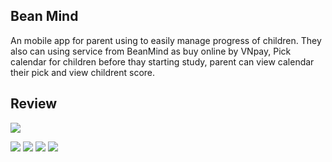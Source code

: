 
## Bean Mind



An mobile app for parent using to easily manage progress of children. They also can using service from BeanMind as buy online by VNpay, Pick calendar for children before thay starting study, parent can view calendar their pick and view childrent score.



## Review

![](https://scontent.fsgn2-6.fna.fbcdn.net/v/t1.15752-9/455614813_486177367592645_1864935709021957498_n.jpg?_nc_cat=111&ccb=1-7&_nc_sid=9f807c&_nc_eui2=AeG1ndkY29YSX8cKlOsrtPlolXthErQr5u-Ve2EStCvm751Dy4hHcrp6V0aVr_YtjaBzUbeHuhJkucDSgxJnAGcP&_nc_ohc=yA71j6oOYrsQ7kNvgGtxsii&_nc_ht=scontent.fsgn2-6.fna&oh=03_Q7cD1QHxB4LaYBdpLRmlSj4KU5E0Q7Dutd8CQ081jvTmLtuzCw&oe=66F647C4)

![](https://scontent.fsgn2-9.fna.fbcdn.net/v/t1.15752-9/454999263_884600083529477_879105061982577978_n.jpg?_nc_cat=103&ccb=1-7&_nc_sid=9f807c&_nc_eui2=AeExzAHEGrfxkEjpu0CDDQnwIsCVUohHLQwiwJVSiEctDIndL1xN5wMpQCdWcFFp3wQXLamWJdcDNBDYlN6Miraw&_nc_ohc=8FbVE-iNmaYQ7kNvgHSp6V-&_nc_ht=scontent.fsgn2-9.fna&oh=03_Q7cD1QEpQdtdXdcfivnj7Q8IIrOfFygya9MrHNmij09gyjfMDA&oe=66F6213B)
![](https://scontent.fsgn2-10.fna.fbcdn.net/v/t1.15752-9/457005937_2169430956777045_9156767550457358671_n.jpg?_nc_cat=109&ccb=1-7&_nc_sid=9f807c&_nc_eui2=AeEpyMvCmxd8QDg5Snqiz1HTHX1gwZ1Jb4gdfWDBnUlviK-6fQk6K9kphLw5-CaP46r-zBKrwq0bkK_FTEc-i0RA&_nc_ohc=yA_5bwumDU0Q7kNvgGetz-e&_nc_ht=scontent.fsgn2-10.fna&oh=03_Q7cD1QG3M6arRp62LHVxQsnQxQXXfq6vx1oKcK6OlwVSZh-XsA&oe=66F628EA)
![](https://scontent.fsgn2-7.fna.fbcdn.net/v/t1.15752-9/455230571_1213113773071278_453100453954760087_n.jpg?_nc_cat=108&ccb=1-7&_nc_sid=9f807c&_nc_eui2=AeEBEV_dM2uPHkfm1Stbgt9RF1LvutEBf_gXUu-60QF_-GR5lobEf0euoHSIE5-72XHkiMd2oeslpKxlLHeUL8kT&_nc_ohc=MxjpvT9KZOkQ7kNvgGYmF3g&_nc_ht=scontent.fsgn2-7.fna&oh=03_Q7cD1QFlOU0LOQBJrnH_v6feKK0lwEH1ZO4_YbxydsBCtcayKg&oe=66F61B97)
![](https://scontent.fsgn2-8.fna.fbcdn.net/v/t1.15752-9/457305485_805034688451857_5736471826576156026_n.jpg?_nc_cat=102&ccb=1-7&_nc_sid=9f807c&_nc_eui2=AeEys5LwV2ZYOtXnO588EvNIJYgDiNzAflkliAOI3MB-WSq9QYN9J1zM9wnDHKfqxEgCERtfDc9g9_YHrgI_4xgJ&_nc_ohc=0pTXM40nEhUQ7kNvgH4LvL_&_nc_ht=scontent.fsgn2-8.fna&oh=03_Q7cD1QEFTdCRDiFzxuP0nhKawUQesL7nIQ0oPyR0r_q8z3tvmg&oe=66F6182C)
